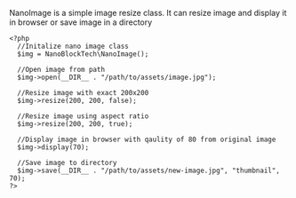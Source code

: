 NanoImage is a simple image resize class. It can resize image and display it in browser or save image in a directory

```
<?php 
  //Initalize nano image class
  $img = NanoBlockTech\NanoImage();

  //Open image from path
  $img->open(__DIR__ . "/path/to/assets/image.jpg");

  //Resize image with exact 200x200
  $img->resize(200, 200, false);

  //Resize image using aspect ratio
  $img->resize(200, 200, true);

  //Display image in browser with qaulity of 80 from original image
  $img->display(70);

  //Save image to directory
  $img->save(__DIR__ . "/path/to/assets/new-image.jpg", "thumbnail", 70);
?>
```
